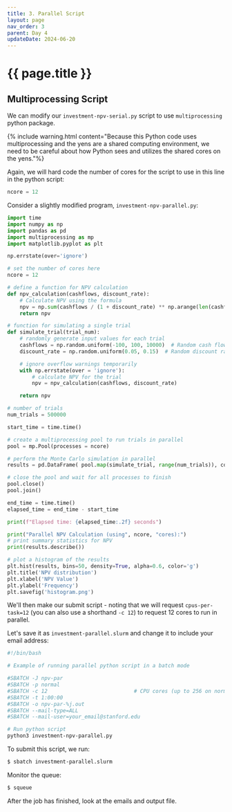 ```yaml
---
title: 3. Parallel Script
layout: page
nav_order: 3
parent: Day 4
updateDate: 2024-06-20
---
```


# {{ page.title }}

## Multiprocessing Script
We can modify our `investment-npv-serial.py` script to use `multiprocessing` python package.

{% include warning.html content="Because this Python code uses multiprocessing and the yens are a shared computing environment, we need to be careful about how Python sees and utilizes the shared cores on the yens."%}

Again, we will hard code the number of cores for
the script to use in this line in the python script:

```python
ncore = 12
````

Consider a slightly modified program, `investment-npv-parallel.py`:

```python
import time
import numpy as np
import pandas as pd
import multiprocessing as mp
import matplotlib.pyplot as plt

np.errstate(over='ignore')

# set the number of cores here
ncore = 12

# define a function for NPV calculation
def npv_calculation(cashflows, discount_rate):
    # Calculate NPV using the formula
    npv = np.sum(cashflows / (1 + discount_rate) ** np.arange(len(cashflows)))
    return npv

# function for simulating a single trial
def simulate_trial(trial_num):
    # randomly generate input values for each trial
    cashflows = np.random.uniform(-100, 100, 10000)  # Random cash flow vector over 10,000 time periods
    discount_rate = np.random.uniform(0.05, 0.15)  # Random discount rate

    # ignore overflow warnings temporarily
    with np.errstate(over = 'ignore'):
        # calculate NPV for the trial
        npv = npv_calculation(cashflows, discount_rate)

    return npv

# number of trials
num_trials = 500000

start_time = time.time()

# create a multiprocessing pool to run trials in parallel
pool = mp.Pool(processes = ncore)

# perform the Monte Carlo simulation in parallel
results = pd.DataFrame( pool.map(simulate_trial, range(num_trials)), columns = ['NPV'] )

# close the pool and wait for all processes to finish
pool.close()
pool.join()

end_time = time.time()
elapsed_time = end_time - start_time

print(f"Elapsed time: {elapsed_time:.2f} seconds")

print("Parallel NPV Calculation (using", ncore, "cores):")
# print summary statistics for NPV
print(results.describe())

# plot a histogram of the results
plt.hist(results, bins=50, density=True, alpha=0.6, color='g')
plt.title('NPV distribution')
plt.xlabel('NPV Value')
plt.ylabel('Frequency')
plt.savefig('histogram.png')
```

We'll then make our submit script - noting that we will request `cpus-per-task=12` (you can also use a shorthand `-c 12`) to request 12 cores to run in parallel.

Let's save it as `investment-parallel.slurm` and change it to include your email address:

```bash
#!/bin/bash

# Example of running parallel python script in a batch mode

#SBATCH -J npv-par
#SBATCH -p normal
#SBATCH -c 12                            # CPU cores (up to 256 on normal partition)
#SBATCH -t 1:00:00
#SBATCH -o npv-par-%j.out
#SBATCH --mail-type=ALL
#SBATCH --mail-user=your_email@stanford.edu

# Run python script
python3 investment-npv-parallel.py
```

To submit this script, we run:

```bash
$ sbatch investment-parallel.slurm
```

Monitor the queue:

```bash
$ squeue
```

After the job has finished, look at the emails and output file.

